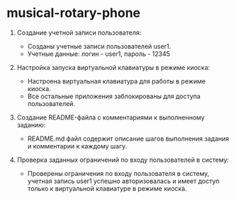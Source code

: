 # musical-rotary-phone
1. Создание учетной записи пользователя:
   - Созданы учетные записи пользователей user1. 
   - Учетные данные: логин - user1, пароль - 12345

2. Настройка запуска виртуальной клавиатуры в режиме киоска:
   - Настроена виртуальная клавиатура для работы в режиме киоска.
   - Все остальные приложения заблокированы для доступа пользователей.

3. Создание README-файла с комментариями к выполненному заданию:
   - README.md файл содержит описание шагов выполнения задания и комментарии к каждому шагу.

4. Проверка заданных ограничений по входу пользователей в систему:
   - Проверены ограничения по входу пользователя в систему, учетная запись user1 успешно авторизовалась и имеет доступ только к виртуальной клавиатуре в режиме киоска.
